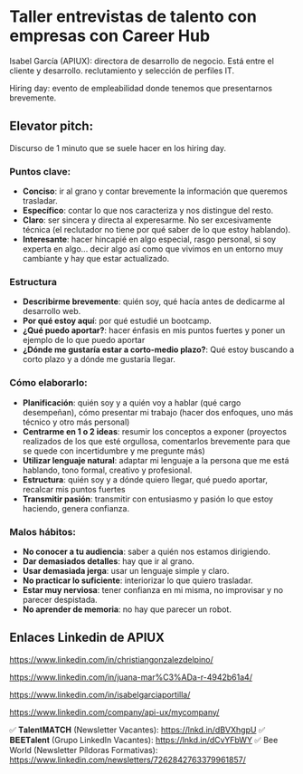 # Taller entrevistas de talento con empresas con Career Hub

Isabel García (APIUX): directora de desarrollo de negocio. Está entre el cliente y desarrollo. reclutamiento y selección de perfiles IT.

Hiring day: evento de empleabilidad donde tenemos que presentarnos brevemente.

## Elevator pitch:

Discurso de 1 minuto que se suele hacer en los hiring day.

### Puntos clave:

- **Conciso**: ir al grano y contar brevemente la información que queremos trasladar.
- **Específico**: contar lo que nos caracteriza y nos distingue del resto.
- **Claro**: ser sincera y directa al experesarme. No ser excesivamente técnica (el reclutador no tiene por qué saber de lo que estoy hablando).
- **Interesante**: hacer hincapié en algo especial, rasgo personal, si soy experta en algo... decir algo así como que vivimos en un entorno muy cambiante y hay que estar actualizado.

### Estructura

- **Describirme brevemente**: quién soy, qué hacía antes de dedicarme al desarrollo web.
- **Por qué estoy aquí**: por qué estudié un bootcamp.
- **¿Qué puedo aportar?**: hacer énfasis en mis puntos fuertes y poner un ejemplo de lo que puedo aportar
- **¿Dónde me gustaría estar a corto-medio plazo?**: Qué estoy buscando a corto plazo y a dónde me gustaría llegar.

### Cómo elaborarlo:

- **Planificación**: quién soy y a quién voy a hablar (qué cargo desempeñan), cómo presentar mi trabajo (hacer dos enfoques, uno más técnico y otro más personal)
- **Centrarme en 1 o 2 ideas**: resumir los conceptos a exponer (proyectos realizados de los que esté orgullosa, comentarlos brevemente para que se quede con incertidumbre y me pregunte más)
- **Utilizar lenguaje natural**: adaptar mi lenguaje a la persona que me está hablando, tono formal, creativo y profesional.
- **Estructura**: quién soy y a dónde quiero llegar, qué puedo aportar, recalcar mis puntos fuertes
- **Transmitir pasión**: transmitir con entusiasmo y pasión lo que estoy haciendo, genera confianza.

### Malos hábitos:

- **No conocer a tu audiencia**: saber a quién nos estamos dirigiendo.
- **Dar demasiados detalles**: hay que ir al grano.
- **Usar demasiada jerga**: usar un lenguaje simple y claro.
- **No practicar lo suficiente**: interiorizar lo que quiero trasladar.
- **Estar muy nerviosa**: tener confianza en mi misma, no improvisar y no parecer despistada.
- **No aprender de memoria**: no hay que parecer un robot.

## Enlaces Linkedin de APIUX

https://www.linkedin.com/in/christiangonzalezdelpino/

https://www.linkedin.com/in/juana-mar%C3%ADa-r-4942b61a4/

https://www.linkedin.com/in/isabelgarciaportilla/

https://www.linkedin.com/company/api-ux/mycompany/

✅ 𝐓𝐚𝐥𝐞𝐧𝐭𝐌𝐀𝐓𝐂𝐇 (Newsletter Vacantes): https://lnkd.in/dBVXhgpU ✅ 𝐁𝐄𝐄𝐓𝐚𝐥𝐞𝐧𝐭 (Grupo LinkedIn Vacantes): https://lnkd.in/dCvYFbWY
✅ Bee World (Newsletter Píldoras Formativas):
https://www.linkedin.com/newsletters/7262842763379961857/
